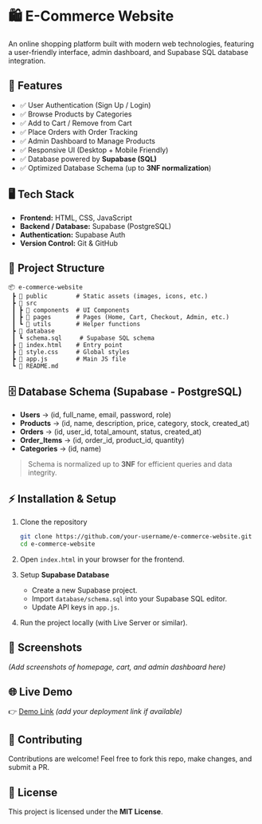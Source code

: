 # 🛍️ E-Commerce Website

An online shopping platform built with modern web technologies, featuring a user-friendly interface, admin dashboard, and Supabase SQL database integration.

## 🚀 Features

* ✅ User Authentication (Sign Up / Login)
* ✅ Browse Products by Categories
* ✅ Add to Cart / Remove from Cart
* ✅ Place Orders with Order Tracking
* ✅ Admin Dashboard to Manage Products
* ✅ Responsive UI (Desktop + Mobile Friendly)
* ✅ Database powered by **Supabase (SQL)**
* ✅ Optimized Database Schema (up to **3NF normalization**)

## 🖥️ Tech Stack

* **Frontend:** HTML, CSS, JavaScript
* **Backend / Database:** Supabase (PostgreSQL)
* **Authentication:** Supabase Auth
* **Version Control:** Git & GitHub

## 📂 Project Structure

```
📦 e-commerce-website
 ┣ 📂 public        # Static assets (images, icons, etc.)
 ┣ 📂 src
 ┃ ┣ 📂 components  # UI Components
 ┃ ┣ 📂 pages       # Pages (Home, Cart, Checkout, Admin, etc.)
 ┃ ┗ 📂 utils       # Helper functions
 ┣ 📂 database
 ┃ ┗ schema.sql     # Supabase SQL schema
 ┣ 📜 index.html    # Entry point
 ┣ 📜 style.css     # Global styles
 ┣ 📜 app.js        # Main JS file
 ┗ 📜 README.md
```

## 🗄️ Database Schema (Supabase - PostgreSQL)

* **Users** → (id, full\_name, email, password, role)
* **Products** → (id, name, description, price, category, stock, created\_at)
* **Orders** → (id, user\_id, total\_amount, status, created\_at)
* **Order\_Items** → (id, order\_id, product\_id, quantity)
* **Categories** → (id, name)

> Schema is normalized up to **3NF** for efficient queries and data integrity.

## ⚡ Installation & Setup

1. Clone the repository

   ```bash
   git clone https://github.com/your-username/e-commerce-website.git
   cd e-commerce-website
   ```

2. Open `index.html` in your browser for the frontend.

3. Setup **Supabase Database**

   * Create a new Supabase project.
   * Import `database/schema.sql` into your Supabase SQL editor.
   * Update API keys in `app.js`.

4. Run the project locally (with Live Server or similar).

## 📸 Screenshots

*(Add screenshots of homepage, cart, and admin dashboard here)*

## 🌐 Live Demo

👉 [Demo Link](#) *(add your deployment link if available)*

## 🤝 Contributing

Contributions are welcome! Feel free to fork this repo, make changes, and submit a PR.

## 📜 License

This project is licensed under the **MIT License**.
